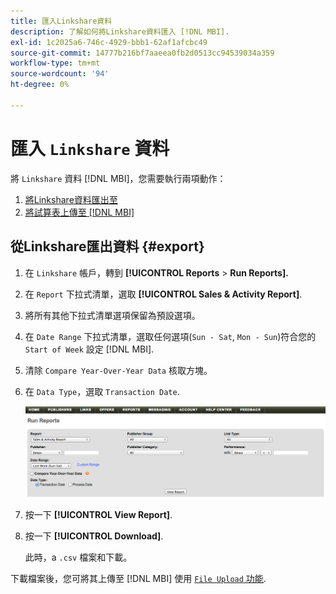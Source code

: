 ```yaml
---
title: 匯入Linkshare資料
description: 了解如何將Linkshare資料匯入 [!DNL MBI].
exl-id: 1c2025a6-746c-4929-bbb1-62af1afcbc49
source-git-commit: 14777b216bf7aaeea0fb2d0513cc94539034a359
workflow-type: tm+mt
source-wordcount: '94'
ht-degree: 0%

---
```


# 匯入 `Linkshare` 資料

將 `Linkshare` 資料 [!DNL MBI]，您需要執行兩項動作：

1. [將Linkshare資料匯出至 ](#export)
1. [將試算表上傳至 [!DNL MBI]](../connecting-data/using-file-uploader.md)

## 從Linkshare匯出資料 {#export}

1. 在 `Linkshare` 帳戶，轉到 **[!UICONTROL Reports** > **Run Reports].**

1. 在 `Report` 下拉式清單，選取 **[!UICONTROL Sales & Activity Report]**.

1. 將所有其他下拉式清單選項保留為預設選項。

1. 在 `Date Range` 下拉式清單，選取任何選項(`Sun - Sat`, `Mon - Sun`)符合您的 `Start of Week` 設定 [!DNL MBI].

1. 清除 `Compare Year-Over-Year Data` 核取方塊。

1. 在 `Data Type`，選取 `Transaction Date`.

   ![匯入\_linkshare\_data.png](../../../assets/importing_linkshare_data.png)

1. 按一下 **[!UICONTROL View Report]**.

1. 按一下 **[!UICONTROL Download]**.

   此時，a `.csv` 檔案和下載。

下載檔案後，您可將其上傳至 [!DNL MBI] 使用 [`File Upload` 功能](../connecting-data/using-file-uploader.md).
